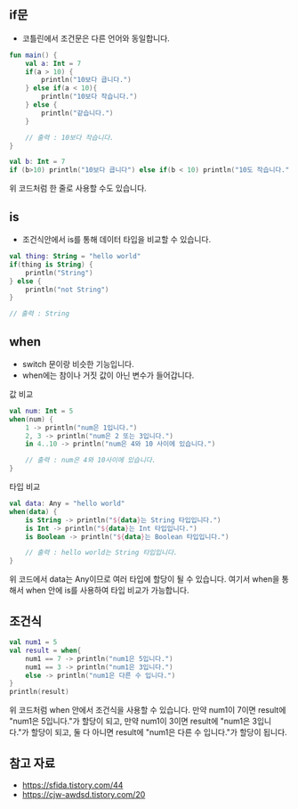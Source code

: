 ## if문
- 코틀린에서 조건문은 다른 언어와 동일합니다.
```Kotlin
fun main() {  
    val a: Int = 7  
    if(a > 10) {  
        println("10보다 큽니다.")  
    } else if(a < 10){  
        println("10보다 작습니다.")  
    } else {  
        println("같습니다.")  
    }  

	// 출력 : 10보다 작습니다.
}
```

```Kotlin
val b: Int = 7  
if (b>10) println("10보다 큽니다") else if(b < 10) println("10도 작습니다.") else println("같습니다.")
```
위 코드처럼 한 줄로 사용할 수도 있습니다.
## is 
- 조건식안에서 is를 통해 데이터 타입을 비교할 수 있습니다.
```Kotlin
val thing: String = "hello world"  
if(thing is String) {  
    println("String")  
} else {  
    println("not String")  
}

// 출력 : String
```
## when
- switch 문이랑 비슷한 기능입니다.
- when에는 참이나 거짓 값이 아닌 변수가 들어갑니다.

값 비교
```Kotlin
val num: Int = 5  
when(num) {  
    1 -> println("num은 1입니다.")  
    2, 3 -> println("num은 2 또는 3입니다.")  
    in 4..10 -> println("num은 4와 10 사이에 있습니다.")  

	// 출력 : num은 4와 10사이에 있습니다.
}
```

타입 비교
```Kotlin
val data: Any = "hello world"  
when(data) {  
    is String -> println("${data}는 String 타입입니다.")  
    is Int -> println("${data}는 Int 타입입니다.")  
    is Boolean -> println("${data}는 Boolean 타입입니다.")  

	// 출력 : hello world는 String 타입입니다.
}
```
위 코드에서 data는 Any이므로 여러 타입에 할당이 될 수 있습니다.
여기서 when을 통해서 when 안에 is를 사용하여 타입 비교가 가능합니다.

## 조건식
```Kotlin
val num1 = 5  
val result = when{  
    num1 == 7 -> println("num1은 5입니다.")  
    num1 == 3 -> println("num1은 3입니다.")  
    else -> println("num1은 다른 수 입니다.")  
}  
println(result)
```
위 코드처럼 when 안에서 조건식을 사용할 수 있습니다.
만약 num1이 7이면 result에 "num1은 5입니다."가 할당이 되고,
만약 num1이 3이면 result에 "num1은 3입니다."가 할당이 되고,
둘 다 아니면 result에 "num1은 다른 수 입니다."가 할당이 됩니다.
## 참고 자료
- https://sfida.tistory.com/44
- https://cjw-awdsd.tistory.com/20